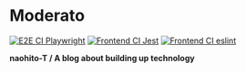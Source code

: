 # Moderato

[![E2E CI Playwright](https://github.com/naohito-T/Moderato/actions/workflows/e2e.yml/badge.svg)](https://github.com/naohito-T/Moderato/actions/workflows/e2e.yml)
[![Frontend CI Jest](https://github.com/naohito-T/Moderato/actions/workflows/jest.yml/badge.svg)](https://github.com/naohito-T/Moderato/actions/workflows/jest.yml)
[![Frontend CI eslint](https://github.com/naohito-T/Moderato/actions/workflows/eslint.yml/badge.svg)](https://github.com/naohito-T/Moderato/actions/workflows/eslint.yml)

**naohito-T / A blog about building up technology**











